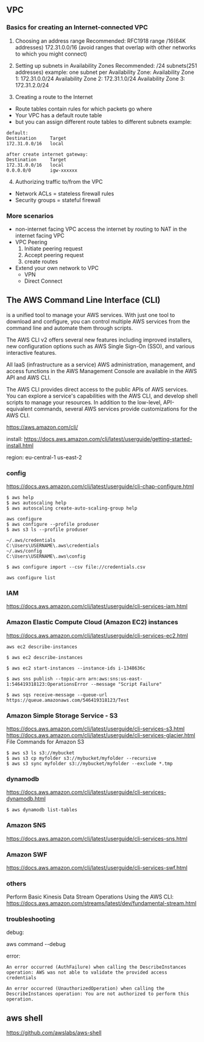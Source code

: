 ## VPC
### Basics for creating an Internet-connected VPC
1. Choosing an address range
Recommended: RFC1918 range /16(64K addresses) 172.31.0.0/16 (avoid ranges that overlap with other networks to which you might connect)
2. Setting up subnets in Availability Zones
Recommended: /24 subnets(251 addresses)
example: one subnet per Availability Zone:
Availability Zone 1: 172.31.0.0/24
Availability Zone 2: 172.31.1.0/24
Availability Zone 3: 172.31.2.0/24

3. Creating a route to the Internet
+ Route tables contain rules for which packets go where
+ Your VPC has a default route table
+ but you can assign different route tables to different subnets
example:
```
default:
Destination     Target
172.31.0.0/16   local

after create internet gateway:
Destination     Target
172.31.0.0/16   local
0.0.0.0/0       igw-xxxxxx
```

4. Authorizing traffic to/from the VPC
+ Network ACLs = stateless firewall rules
+ Security groups = stateful firewall

### More scenarios

+ non-internet facing VPC access the internet by routing to NAT in the internet facing VPC
+ VPC Peering
    1. Initiate peering request
    2. Accept peering request
    3. create routes
+ Extend your own network to VPC
    - VPN
    - Direct Connect
    
## The AWS Command Line Interface (CLI)
is a unified tool to manage your AWS services. With just one tool to download and configure, you can control multiple AWS services from the command line and automate them through scripts.

The AWS CLI v2 offers several new features including improved installers, new configuration options such as AWS Single Sign-On (SSO), and various interactive features. 

All IaaS (infrastructure as a service) AWS administration, management, and access functions in the AWS Management Console are available in the AWS API and AWS CLI.

The AWS CLI provides direct access to the public APIs of AWS services. You can explore a service's capabilities with the AWS CLI, and develop shell scripts to manage your resources. In addition to the low-level, API-equivalent commands, several AWS services provide customizations for the AWS CLI.

https://aws.amazon.com/cli/

install:
https://docs.aws.amazon.com/cli/latest/userguide/getting-started-install.html


region:
eu-central-1
 us-east-2

### config
https://docs.aws.amazon.com/cli/latest/userguide/cli-chap-configure.html
```
$ aws help
$ aws autoscaling help
$ aws autoscaling create-auto-scaling-group help

aws configure
$ aws configure --profile produser
$ aws s3 ls --profile produser

~/.aws/credentials
C:\Users\USERNAME\.aws\credentials
~/.aws/config
C:\Users\USERNAME\.aws\config

$ aws configure import --csv file://credentials.csv

aws configure list

```
### IAM
https://docs.aws.amazon.com/cli/latest/userguide/cli-services-iam.html

###  Amazon Elastic Compute Cloud (Amazon EC2) instances
https://docs.aws.amazon.com/cli/latest/userguide/cli-services-ec2.html
```
aws ec2 describe-instances

$ aws ec2 describe-instances

$ aws ec2 start-instances --instance-ids i-1348636c

$ aws sns publish --topic-arn arn:aws:sns:us-east-1:546419318123:OperationsError --message "Script Failure"

$ aws sqs receive-message --queue-url https://queue.amazonaws.com/546419318123/Test
```

### Amazon Simple Storage Service - S3
https://docs.aws.amazon.com/cli/latest/userguide/cli-services-s3.html
https://docs.aws.amazon.com/cli/latest/userguide/cli-services-glacier.html
File Commands for Amazon S3
```
$ aws s3 ls s3://mybucket
$ aws s3 cp myfolder s3://mybucket/myfolder --recursive
$ aws s3 sync myfolder s3://mybucket/myfolder --exclude *.tmp

```

### dynamodb 
https://docs.aws.amazon.com/cli/latest/userguide/cli-services-dynamodb.html
```
$ aws dynamodb list-tables
```

### Amazon SNS
https://docs.aws.amazon.com/cli/latest/userguide/cli-services-sns.html

### Amazon SWF
https://docs.aws.amazon.com/cli/latest/userguide/cli-services-swf.html

### others

Perform Basic Kinesis Data Stream Operations Using the AWS CLI:
https://docs.aws.amazon.com/streams/latest/dev/fundamental-stream.html

### troubleshooting

debug:

aws command --debug

error:
```
An error occurred (AuthFailure) when calling the DescribeInstances operation: AWS was not able to validate the provided access credentials

An error occurred (UnauthorizedOperation) when calling the DescribeInstances operation: You are not authorized to perform this operation.

```

## aws shell
https://github.com/awslabs/aws-shell
